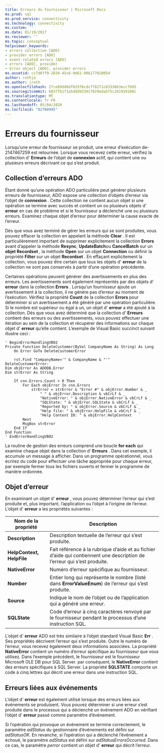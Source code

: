 ```yaml
---
title: Erreurs du fournisseur | Microsoft Docs
ms.prod: sql
ms.prod_service: connectivity
ms.technology: connectivity
ms.custom: ''
ms.date: 01/19/2017
ms.reviewer: ''
ms.topic: conceptual
helpviewer_keywords:
- errors collection [ADO]
- provider errors [ADO]
- event-related errors [ADO]
- errors [ADO], provider
- Error object [ADO], provider errors
ms.assetid: cc7d6ff9-2034-45c6-9d61-90b177010054
author: rothja
ms.author: jroth
ms.openlocfilehash: 2fce89dd6df633f8cdcf78271c63336b3ecc7b05
ms.sourcegitcommit: 6037fb1f1a5ddd933017029eda5f5c281939100c
ms.translationtype: MT
ms.contentlocale: fr-FR
ms.lasthandoff: 05/04/2020
ms.locfileid: "82760995"
---
```

# <a name="provider-errors"></a>Erreurs du fournisseur
Lorsqu’une erreur de fournisseur se produit, une erreur d’exécution de-2147467259 est retournée. Lorsque vous recevez cette erreur, vérifiez la collection d' **Erreurs** de l’objet de **connexion** actif, qui contient une ou plusieurs erreurs décrivant ce qui s’est produit.  
  
## <a name="the-ado-errors-collection"></a>Collection d’erreurs ADO  
 Étant donné qu’une opération ADO particulière peut générer plusieurs erreurs de fournisseur, ADO expose une collection d’objets d’erreur via l’objet de **connexion** . Cette collection ne contient aucun objet si une opération se termine avec succès et contient un ou plusieurs objets d' **erreur** en cas de problème et si le fournisseur a déclenché une ou plusieurs erreurs. Examinez chaque objet d’erreur pour déterminer la cause exacte de l’erreur.  
  
 Dès que vous avez terminé de gérer les erreurs qui se sont produites, vous pouvez effacer la collection en appelant la méthode **Clear** . Il est particulièrement important de supprimer explicitement la collection **Errors** avant d’appeler la méthode **Resync**, **UpdateBatch**ou **CancelBatch** sur un **objet Recordset** , la méthode **Open** sur un objet **Connection** ou définir la propriété **Filter** sur un objet **Recordset** . En effaçant explicitement la collection, vous pouvez être certain que tous les objets d' **erreur** de la collection ne sont pas conservés à partir d’une opération précédente.  
  
 Certaines opérations peuvent générer des avertissements en plus des erreurs. Les avertissements sont également représentés par des objets d' **erreur** dans la collection **Errors** . Lorsqu’un fournisseur ajoute un avertissement à la collection, il ne génère pas d’erreur au moment de l’exécution. Vérifiez la propriété **Count** de la collection **Errors** pour déterminer si un avertissement a été généré par une opération particulière. Si le nombre est supérieur ou égal à un, un objet d' **erreur** a été ajouté à la collection. Dès que vous avez déterminé que la collection d' **Erreurs** contient des erreurs ou des avertissements, vous pouvez effectuer une itération au sein de la collection et récupérer des informations sur chaque objet d' **erreur** qu’elle contient. L’exemple de Visual Basic succinct suivant illustre ceci :  
  
```  
' BeginErrorHandlingVB02  
Private Function DeleteCustomer(ByVal CompanyName As String) As Long  
    On Error GoTo DeleteCustomerError  
  
    rst.Find "CompanyName='" & CompanyName & "'"  
DeleteCustomerError:  
Dim objError As ADODB.Error  
Dim strError As String  
  
    If cnn.Errors.Count > 0 Then  
        For Each objError In cnn.Errors  
            strError = strError & "Error #" & objError.Number & _  
                " " & objError.Description & vbCrLf & _  
                "NativeError: " & objError.NativeError & vbCrLf & _  
                "SQLState: " & objError.SQLState & vbCrLf & _  
                "Reported by: " & objError.Source & vbCrLf & _  
                "Help file: " & objError.HelpFile & vbCrLf & _  
                "Help Context ID: " & objError.HelpContext  
        Next  
        MsgBox strError  
    End If  
End Function  
' EndErrorHandlingVB02  
```  
  
 La routine de gestion des erreurs comprend une boucle **for each** qui examine chaque objet dans la collection d' **Erreurs** . Dans cet exemple, il accumule un message à afficher. Dans un programme opérationnel, vous écrirez du code pour effectuer une tâche appropriée pour chaque erreur, par exemple fermer tous les fichiers ouverts et fermer le programme de manière ordonnée.  
  
## <a name="the-error-object"></a>Objet d’erreur  
 En examinant un objet d' **erreur** , vous pouvez déterminer l’erreur qui s’est produite et, plus important, l’application ou l’objet à l’origine de l’erreur. L’objet d' **erreur** a les propriétés suivantes :  
  
|Nom de la propriété|Description|  
|-------------------|-----------------|  
|**Description**|Description textuelle de l’erreur qui s’est produite.|  
|**HelpContext, HelpFile**|Fait référence à la rubrique d’aide et au fichier d’aide qui contiennent une description de l’erreur qui s’est produite.|  
|**NativeError**|Numéro d’erreur spécifique au fournisseur.|  
|**Number**|Entier long qui représente le nombre (listé dans **ErrorValueEnum**) de l’erreur qui s’est produite.|  
|**Source**|Indique le nom de l’objet ou de l’application qui a généré une erreur.|  
|**SQLState**|Code d’erreur à cinq caractères renvoyé par le fournisseur pendant le processus d’une instruction SQL.|  
  
 L’objet d' **erreur** ADO est très similaire à l’objet standard Visual Basic **Err** . Ses propriétés décrivent l’erreur qui s’est produite. Outre le numéro de l’erreur, vous recevez également deux informations associées. La propriété **NativeError** contient un numéro d’erreur spécifique au fournisseur que vous utilisez. Dans l’exemple précédent, le fournisseur est le fournisseur Microsoft OLE DB pour SQL Server. par conséquent, le **NativeError** contient des erreurs spécifiques à SQL Server. La propriété **SQLSTATE** comporte un code à cinq lettres qui décrit une erreur dans une instruction SQL.  
  
## <a name="event-related-errors"></a>Erreurs liées aux événements  
 L’objet d' **erreur** est également utilisé lorsque des erreurs liées aux événements se produisent. Vous pouvez déterminer si une erreur s’est produite dans le processus qui a déclenché un événement ADO en vérifiant l’objet d' **erreur** passé comme paramètre d’événement.  
  
 Si l’opération qui provoque un événement se termine correctement, le paramètre *adStatus* du gestionnaire d’événements est défini sur *adStatusOK*. En revanche, si l’opération qui a déclenché l’événement a échoué, le paramètre *adStatus* est défini sur *adStatusErrorsOccurred*. Dans ce cas, le paramètre *perror* contient un objet d' **erreur** qui décrit l’erreur.
